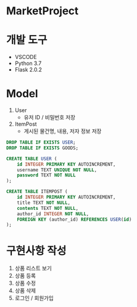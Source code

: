 # MarketProject

# 개발 도구
- VSCODE
- Python 3.7
- Flask 2.0.2

# Model
1. User
    - 유저 ID / 비밀번호 저장
2. ItemPost
    - 게시된 물건명, 내용, 저자 정보 저장

``` SQL
DROP TABLE IF EXISTS USER;
DROP TABLE IF EXISTS GOODS;

CREATE TABLE USER (
    id INTEGER PRIMARY KEY AUTOINCREMENT,
    username TEXT UNIQUE NOT NULL,
    password TEXT NOT NULL
);

CREATE TABLE ITEMPOST (
    id INTEGER PRIMARY KEY AUTOINCREMENT,
    title TEXT NOT NULL,
    contents TEXT NOT NULL,
    author_id INTEGER NOT NULL,
    FOREIGN KEY (author_id) REFERENCES USER(id)
);
```

# 구현사항 작성
1. 상품 리스트 보기 
2. 상품 등록
3. 상품 수정
4. 상품 삭제
5. 로그인 / 회원가입
